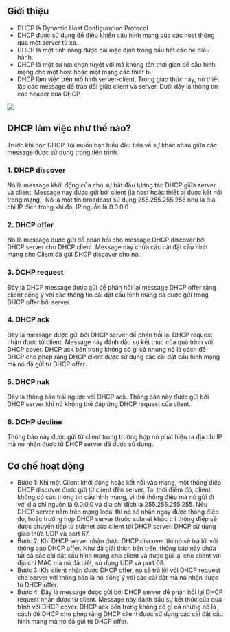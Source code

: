 ## Giới thiệu
- DHCP là Dynamic Host Configuration Protocol
- DHCP được sử dụng để điều khiển cấu hình mạng của các host thông qua một server từ xa.
- DHCP là một tính năng được cài mặc định trong hầu hết các hệ điều hành.
- DHCP là một sự lựa chọn tuyệt vời mà không tốn thời gian để cấu hình mạng cho một host hoặc một mạng các thiết bị
- DHCP làm việc trên mô hình server-client. Trong giao thức này, nó thiết lập các message để trao đổi giữa client và server. Dưới đây là thông tin các header của DHCP

<img src="http://l4wisdom.com/linux-with-networking/images/dhcp/dhcp.jpg">

## DHCP làm việc như thế nào?
Trước khi học DHCP, tôi muốn bạn hiểu đầu tiên về sự khác nhau giữa các message được sử dụng trong tiến trình.
### 1. DHCP discover
Nó là message khởi động của cho sự bắt đầu tương tác DHCP giữa server và client. Message này được gửi bởi client (là host hoặc thiết bị được kết nối trong mạng). Nó là một tin broadcast sử dụng 255.255.255.255 như là địa chỉ IP đích trong khi đó, IP nguồn là 0.0.0.0
### 2. DHCP offer
Nó là message được gửi để phản hồi cho message DHCP discover bởi DHCP server cho DHCP client. Message này chứa các cài đặt cấu hình mạng cho Client đã gửi DHCP discover cho nó.
### 3. DCHP request
Đây là DHCP message được gửi để phản hồi lại message DHCP offer rằng client đồng ý với các thông tin cài đặt cấu hình mạng đã được gửi trong DHCP offer bởi server.
### 4. DHCP ack
Đây là message được gửi bởi DHCP server để phản hồi lại DHCP request nhận được từ client. Message này đánh dấu sự kết thúc của quá trình với DHCP cover. DHCP ack bên trong không có gì cả nhưng nó là cách để DHCP cho phép rằng DHCP client được sử dụng các cài đặt cấu hình mạng mà nó đã gửi từ DHCP offer.
### 5. DHCP nak
Đây là thông báo trái ngược với DHCP ack. Thông báo này được gửi bởi DHCP server khi nó không thể đáp ứng DHCP request của client.
### 6. DCHP decline
Thông báo này được gửi từ client trong trường hợp nó phát hiện ra địa chỉ IP mà nó nhận được từ DHCP server đã được sử dụng.

## Cơ chế hoạt động
- Bước 1: Khi một Client khởi động hoặc kết nối vào mạng, một thông điệp DHCP discover được gửi từ client đến server. Taị thời điểm đó, client không có các thông tin cấu hình mạng, vì thế thông điệp mà nó gửi đi với địa chỉ nguồn là 0.0.0.0 và địa chỉ đích là 255.255.255.255. Nếu DHCP server nằm trên mạng local thì nó sẽ nhận ngay được thông điệp đó, hoặc trường hợp DHCP server thuộc subnet khác thì thông điệp sẽ được chuyển tiếp từ subnet của client tới DHCP server. DHCP sử dụng giao thức UDP và port 67.
- Bước 2: Khi DHCP server nhận được DHCP discover thì nó sẽ trả lời với thông báo DHCP offer. Như đã giải thích bên trên, thông báo này chứa tất cả các cài đặt cấu hình mạng cho client và được gửi lại cho client với địa chỉ MAC mà nó đã biết, sử dụng UDP và port 68.
- Bước 3: Khi client nhận được DHCP offer, nó sẽ trả lời với DHCP request cho server với thông báo là nó đồng ý với các cài đặt mà nó nhận được từ DHCP offer.
- Bước 4: Đây là message được gửi bởi DHCP server để phản hồi lại DHCP request nhận được từ client. Message này đánh dấu sự kết thúc của quá trình với DHCP cover. DHCP ack bên trong không có gì cả nhưng nó là cách để DHCP cho phép rằng DHCP client được sử dụng các cài đặt cấu hình mạng mà nó đã gửi từ DHCP offer.
